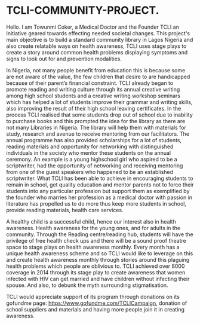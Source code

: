 # TCLI-COMMUNITY-PROJECT.
Hello.
I am Towunmi Coker, a Medical Doctor and the Founder TCLI an Initiative geared towards effecting needed societal changes.
This project's main objective is to  build a standard community library in Lagos Nigeria and also create relatable ways on health awareness, TCLI uses stage plays to create a story around common health problems displaying symptoms and signs to look out for and prevention modalities. 

In Nigeria, not many people benefit from education this is because some are not aware of the value, the few children that desire to are handicapped because of their parent’s financial constraint. 
TCLI already began to promote reading and writing culture through its annual creative writing among high school students and a creative writing workshop seminars which has helped a lot of students improve their grammar and writing skills, also improving the result of their high school leaving certificates. 
In the process TCLI realised that some students drop out of school due to inability to purchase books and this prompted the idea for the library as there are not many Libraries in Nigeria. The library will help them with materials for study, research and avenue to receive mentoring from our facilitators. 
The annual programme has also provided scholarships for a lot of students, reading materials and opportunity for networking with distinguished individuals in the society who mentor these students on the annual ceremony. An example is a young highschool girl who aspired to be a scriptwriter, had the opportunity of networking and receiving mentoring from one of the guest speakers who happened to be an established scriptwriter. 
What TCLI has been able to achieve in encouraging students to remain in school, get quality education and mentor parents not to force their students into any particular profession but support them as exemplified by the founder who marries her profession as a medical doctor with passion in literature has propelled us to do more thus keep more students in school, provide reading materials, health care services.

A healthy child is a successful child, hence our interest also in health awareness. Health awareness for the young ones, and for adults in the community. Through the Reading centre/reading hub, students will have the privilege of free health check ups and there will be a sound proof theatre space to stage plays on health awareness monthly. Every month has a unique health awareness scheme and so TCLI would like to leverage on this and create health awareness monthly through stories around this plaguing health problems which people are oblivious to. TCLI achieved over 8000 coverage in 2014 through its stage play to create awareness that women infected with HIV can get married and have children without infecting their spouse. And also, to debunk the myth surrounding stigmatisation.  

TCLI would appreciate support of its program through donations on its gofundme page: https://www.gofundme.com/TCLICampaign, donation of school suppliers and materials and having more people join it in creating awareness.


